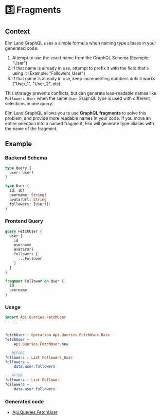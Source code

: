 # 3️⃣ Fragments

## Context

Elm Land GraphQL uses a simple formula when naming type aliases in your generated code:

1. Attempt to use the exact name from the GraphQL Schema (Example: "User")
2. If that name is already in use, attempt to prefix it with the field that's using it (Example: "Followers_User")
3. If that name is already in use, keep incrementing numbers until it works ("User_1", "User_2", etc)

This strategy prevents conflicts, but can generate less-readable names like `Followers_User` when the same `User` GraphQL type is used with different selections in one query.

Elm Land GraphQL allows you to use __GraphQL fragments__ to solve this problem, and provide more readable names in your code. If you move an entire selection into a named fragment, Elm will generate type aliases with the name of the fragment.


## Example

### Backend Schema

```graphql
type Query {
  user: User!
}

type User {
  id: ID!
  username: String!
  avatarUrl: String
  followers: [User!]!
}
```

### Frontend Query

```graphql
query FetchUser {
  user {
    id
    username
    avatarUrl
    followers {
      ...Follower
    }
  }
}

fragment Follower on User {
  id
  username
}
```

### Usage

```elm
import Api.Queries.FetchUser
-- ...


fetchUser : Operation Api.Queries.FetchUser.Data
fetchUser =
    Api.Queries.FetchUser.new
```

```elm
-- BEFORE
followers : List Followers_User
followers =
    data.user.followers

-- AFTER
followers : List Follower
followers =
    data.user.followers
```

### Generated code

- [Api.Queries.FetchUser](.elm-land/src/Api/Queries/FetchUser.elm)


